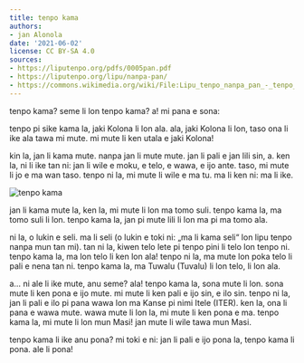 ```yaml
---
title: tenpo kama
authors:
- jan Alonola
date: '2021-06-02'
license: CC BY-SA 4.0
sources:
- https://liputenpo.org/pdfs/0005pan.pdf
- https://liputenpo.org/lipu/nanpa-pan/
- https://commons.wikimedia.org/wiki/File:Lipu_tenpo_nanpa_pan_-_tenpo_kama.png
---
```


tenpo kama? seme li lon tenpo kama? a! mi pana e sona:

tenpo pi sike kama la, jaki Kolona li lon ala. ala, jaki Kolona li lon, taso ona li ike ala tawa mi mute. mi mute li ken utala e jaki Kolona!

kin la, jan li kama mute. nanpa jan li mute mute. jan li pali e jan lili sin, a. ken la, ni li ike tan ni: jan li wile e moku, e telo, e wawa, e ijo ante. taso, mi mute li jo e ma wan taso. tenpo ni la, mi mute li wile e ma tu. ma li ken ni: ma li ike.

![tenpo kama](https://upload.wikimedia.org/wikipedia/commons/2/28/Lipu_tenpo_nanpa_pan_-_tenpo_kama.png)

jan li kama mute la, ken la, mi mute li lon ma tomo suli. tenpo kama la, ma tomo suli li lon. tenpo kama la, jan pi mute lili li lon ma pi ma tomo ala.

ni la, o lukin e seli. ma li seli (o lukin e toki ni: „ma li kama seli“ lon lipu tenpo nanpa mun tan mi). tan ni la, kiwen telo lete pi tenpo pini li telo lon tenpo ni. tenpo kama la, ma lon telo li ken lon ala! tenpo ni la, ma mute lon poka telo li pali e nena tan ni. tenpo kama la, ma Tuwalu (Tuvalu) li lon telo, li lon ala.

a… ni ale li ike mute, anu seme? ala! tenpo kama la, sona mute li lon. sona mute li ken pona e ijo mute. mi mute li ken pali e ijo sin, e ilo sin. tenpo ni la, jan li pali e ilo pi pana wawa lon ma Kanse pi nimi Itele (ITER). ken la, ona li pana e wawa mute. wawa mute li lon la, mi mute li ken pona e ma. tenpo kama la, mi mute li lon mun Masi! jan mute li wile tawa mun Masi.

tenpo kama li ike anu pona? mi toki e ni: jan li pali e ijo pona la, tenpo kama li pona. ale li pona!